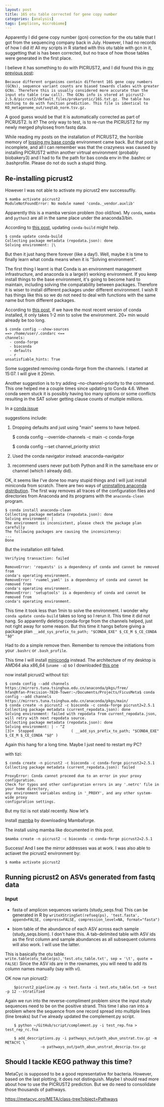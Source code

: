```yaml
---
layout: post
title: 16S otu table corrected for gene copy number
categories: [analysis]
tags: [amplicon, microbiome]
---
```


Apparently I did gene copy number (gcn) correction for the otu table that I got from the sequencing company back in July. However, I had no records of how I did it! All my scripts in R started with this otu table with gcn in it, suggetting that is has been corrected, but no trace of how those tables were generated in the first place. 

I believe it has something to do with PICRUST2, and I did found this in [my previous post](https://fanhuan.github.io/en/2022/07/05/Picrust2-basic/):

	Because different organisms contain different 16S gene copy numbers (GCNs), sequence variant counts are biased towards clades with greater GCNs. Therefore this is usually considered more accurate than the input otu table (raw call). The GCNs info is stored at picrust2-2.5.0/picrust2/default_files/prokaryotic/16S.txt.gz. The table has nothing to do with function prediction. This file is identical to KO_metagenome_out/seqtab_norm.tsv.gz.
	
A good guess would be that it is automatically corrected as part of PICRUST2. Is it? The only way to test, is to re-run the PICRUST2 for my newly merged phyloseq from fastq data.

While reading my posts on the installation of PICRUST2, the horrible memory of [lossing my base conda](https://fanhuan.github.io/en/2022/07/19/Conda-Environment-Went-Crazy/) environment came back. But that post is incomplete, and all I can remember was that the crazyness was caused by installing PICRUST2 within another virtrual environment (probably biobakery3) and I had to fix the path for bas conda env in the .bashrc or .bashprofile. Please do not do such a stupid thing.

## Re-installing picrust2

However I was not able to activate my picrust2 env successuflly.

	$ mamba activate picrust2
	ModuleNotFoundError: No module named 'conda._vendor.auxlib'

Apparently this is a mamba version problem (too old/low). My `conda`, `mamba` and `python3` are all in the same place under the anaconda3/bin. 

According to [this post](https://github.com/mamba-org/mamba/issues/1583), updating `conda-build` might help. 

	$ conda update conda-build
	Collecting package metadata (repodata.json): done
	Solving environment: |\
	
	
But then it just hang there forever (like a day!). Well, maybe it is time to finally learn what conda means when it is "Solving environment".

The first thing I learnt is that Conda is an environment management infrastructure, and anaconda is a large(r) working environment. If you keep install things to the base environment, it's going to become hard to maintain, including solving the compatability between packages. Therefore it is wiser to install different packages under different environment. I wish R has things like this so we do not need to deal with functions with the same name but from different packages. 

According to [this post](https://technicqa.com/how-does-conda-install-hang-at-solving-environment/), if we have the most recent version of conda installed, it only takes 1-2 min to solve the environment. 20+ min would already be too long. 

	$ conda config --show-sources
	==> /home/user/.condarc <==
	channels:
	  - conda-forge
	  - bioconda
	  - defaults
	  - r
	unsatisfiable_hints: True

Some suggested removing conda-forge from the channels. I started at 15:07. I will give it 20min. 
 
Another suggestion is to try adding –no-channel-priority to the command. This one helped me a couple times since updating to Conda 4.6. When conda seem stuck it is possibly having too many options or some conflicts resulting in the SAT solver getting clause counts of multiple millions.

In a [conda issue](https://github.com/conda/conda/issues/7690)

suggestions include:
1. Dropping defaults and just using "main" seems to have helped.

	$ conda config --override-channels -c main -c conda-forge 
	
	$ conda config --set channel_priority strict
	
2. Used the conda navigator instead: anaconda-navigator

3. recommend users never put both Python and R in the same/base env or channel (which I already did).

OK, it seems like I've done too many stupid things and I will just install miniconda from scratch. There are two ways of [uninstalling anaconda distribution](https://docs.anaconda.com/anaconda/install/uninstall). The first way removes all traces of the configuration files and directories from Anaconda and its programs with the `anaconda-clean` program.  

	$ conda install anaconda-clean
	Collecting package metadata (repodata.json): done
	Solving environment: | 
	The environment is inconsistent, please check the package plan carefully
	The following packages are causing the inconsistency:
	...
	Done

But the installation still failed.

	Verifying transaction: failed

	RemoveError: 'requests' is a dependency of conda and cannot be removed from
	conda's operating environment.
	RemoveError: 'ruamel_yaml' is a dependency of conda and cannot be removed from
	conda's operating environment.
	RemoveError: 'setuptools' is a dependency of conda and cannot be removed from
	conda's operating environment.

This time it took less than 1min to solve the environment. I wonder why `conda update conda-build` takes so long so I rerun it. This time it did not hang. So apparently deleting conda-forge from the channels helped, just not right away for some reason. But this time it hangs before giving a package plan `__add_sys_prefix_to_path; "$CONDA_EXE" $_CE_M $_CE_CONDA "$@" `

Had to do a simple remove then. Remember to remove the initiations from your `.bashrc` or `.bash_profile`.

This time I will install [miniconda](https://docs.conda.io/en/latest/miniconda.html) instead. The architecture of my desktop is AMD64 aka x86_64 (`uname -a`) so I downloaded [this one](https://repo.anaconda.com/miniconda/Miniconda3-py39_4.12.0-Linux-x86_64.sh) 

now install picrust2 without tizi:

	$ conda config --add channels https://mirrors.tuna.tsinghua.edu.cn/anaconda/pkgs/free/
	hfan@hfan-Precision-7820-Tower:~/Documents/Projects/FicusMeta$ conda config --add channels https://mirrors.tuna.tsinghua.edu.cn/anaconda/pkgs/main/
	$ conda create -n picrust2 -c bioconda -c conda-forge picrust2=2.5.1
	Collecting package metadata (current_repodata.json): done
	Solving environment: failed with repodata from current_repodata.json, will retry with next repodata source.
	Collecting package metadata (repodata.json): done
	Solving environment: | - ^Z
	[3]+  Stopped                 ( __add_sys_prefix_to_path; "$CONDA_EXE" $_CE_M $_CE_CONDA "$@" )

Again this hang for a long time. Maybe I just need to restart my PC?

with tizi: 

	$ conda create -n picrust2 -c bioconda -c conda-forge picrust2=2.5.1
	Collecting package metadata (current_repodata.json): failed

	ProxyError: Conda cannot proceed due to an error in your proxy configuration.
	Check for typos and other configuration errors in any '.netrc' file in your home directory,
	any environment variables ending in '_PROXY', and any other system-wide proxy
	configuration settings.

But my tizi is not stabl recently.  Now let's 

Install [mamba](https://github.com/conda-forge/miniforge#mambaforge) by downloading Mambaforge. 

The install using mamba like documented in this post.

	$mamba create -n picrust2 -c bioconda -c conda-forge picrust2=2.5.1
	
Success! And I see the mirror addresses was at work. I was also able to actiavet the picrust2 environment by:

	$ mamba activate picrust2
	
## Running picrust2 on ASVs generated from fastq data

### Input

- fasta of amplicon sequences variants (study_seqs.fna)
This can be generated in R by `writeXStringSet(refseq(ps), 'test.fasta', append=FALSE, compress=FALSE, compression_level=NA, format="fasta")`

- biom table of the abundance of each ASV across each sample (study_seqs.biom). I don't have this. A tab-delimited table with ASV ids as the first column and sample abundances as all subsequent columns will also work. I will use the latter.

This is basically the otu table. `write.table(otu_table(ps),'test.otu_table.txt', sep = '\t', quote = FALSE)` Since the ASV ids are in the rownames, you will need to add its column names manually (say with vi).

OK now run picrust2:

		$picrust2_pipeline.py -s test.fasta -i test.otu_table.txt -o test -p 12 --stratified

Again we run into the reverse-compliment problem since the input study sequences need to be on the positive strand. This time I also ran into a problem where the sequence from one record spread into multiple lines (line breaks) but I've already updated the complement.py script.

		$ python ~/GitHub/script/complement.py -i test_rep.fna > test_rep_rc.fna
		
		$ add_descriptions.py -i pathways_out/path_abun_unstrat.tsv.gz -m METACYC \
                    -o pathways_out/path_abun_unstrat_descrip.tsv.gz
## Should I tackle KEGG pathway this time?

MetaCyc is supposed to be a good representative for bacteria. However, based on the last plotting, it does not distinguish. Maybe I should read more about how to use the PICRUST2 prediction. But we do need to consolidate those thousands of pathways.

https://metacyc.org/META/class-tree?object=Pathways





 









 